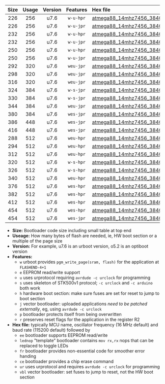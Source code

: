 |Size|Usage|Version|Features|Hex file|
|:-:|:-:|:-:|:-:|:--|
|226|256|u7.6|`w-u-hpr`|[atmega88_14mhz7456_38400bps_ur.hex](https://raw.githubusercontent.com/stefanrueger/urboot/main/atmega88_14mhz7456_38400bps_ur.hex)|
|226|256|u7.6|`w-u-jpr`|[atmega88_14mhz7456_38400bps_ur_vbl.hex](https://raw.githubusercontent.com/stefanrueger/urboot/main/atmega88_14mhz7456_38400bps_ur_vbl.hex)|
|232|256|u7.6|`w-u-hpr`|[atmega88_14mhz7456_38400bps_lednop_ur.hex](https://raw.githubusercontent.com/stefanrueger/urboot/main/atmega88_14mhz7456_38400bps_lednop_ur.hex)|
|232|256|u7.6|`w-u-jpr`|[atmega88_14mhz7456_38400bps_lednop_ur_vbl.hex](https://raw.githubusercontent.com/stefanrueger/urboot/main/atmega88_14mhz7456_38400bps_lednop_ur_vbl.hex)|
|250|256|u7.6|`w-u-hpr`|[atmega88_14mhz7456_38400bps_lednop_fr_ur.hex](https://raw.githubusercontent.com/stefanrueger/urboot/main/atmega88_14mhz7456_38400bps_lednop_fr_ur.hex)|
|250|256|u7.6|`w-u-jpr`|[atmega88_14mhz7456_38400bps_lednop_fr_ur_vbl.hex](https://raw.githubusercontent.com/stefanrueger/urboot/main/atmega88_14mhz7456_38400bps_lednop_fr_ur_vbl.hex)|
|292|320|u7.6|`weu-jpr`|[atmega88_14mhz7456_38400bps_ee_ur_vbl.hex](https://raw.githubusercontent.com/stefanrueger/urboot/main/atmega88_14mhz7456_38400bps_ee_ur_vbl.hex)|
|298|320|u7.6|`weu-jpr`|[atmega88_14mhz7456_38400bps_ee_lednop_ur_vbl.hex](https://raw.githubusercontent.com/stefanrueger/urboot/main/atmega88_14mhz7456_38400bps_ee_lednop_ur_vbl.hex)|
|316|320|u7.6|`weu-jpr`|[atmega88_14mhz7456_38400bps_ee_lednop_fr_ur_vbl.hex](https://raw.githubusercontent.com/stefanrueger/urboot/main/atmega88_14mhz7456_38400bps_ee_lednop_fr_ur_vbl.hex)|
|324|384|u7.6|`w-s-jpr`|[atmega88_14mhz7456_38400bps_vbl.hex](https://raw.githubusercontent.com/stefanrueger/urboot/main/atmega88_14mhz7456_38400bps_vbl.hex)|
|330|384|u7.6|`w-s-jpr`|[atmega88_14mhz7456_38400bps_lednop_vbl.hex](https://raw.githubusercontent.com/stefanrueger/urboot/main/atmega88_14mhz7456_38400bps_lednop_vbl.hex)|
|344|384|u7.6|`weu-jpr`|[atmega88_14mhz7456_38400bps_ee_lednop_fr_ce_ur_vbl.hex](https://raw.githubusercontent.com/stefanrueger/urboot/main/atmega88_14mhz7456_38400bps_ee_lednop_fr_ce_ur_vbl.hex)|
|380|384|u7.6|`wes-jpr`|[atmega88_14mhz7456_38400bps_ee_vbl.hex](https://raw.githubusercontent.com/stefanrueger/urboot/main/atmega88_14mhz7456_38400bps_ee_vbl.hex)|
|386|448|u7.6|`wes-jpr`|[atmega88_14mhz7456_38400bps_ee_lednop_vbl.hex](https://raw.githubusercontent.com/stefanrueger/urboot/main/atmega88_14mhz7456_38400bps_ee_lednop_vbl.hex)|
|416|448|u7.6|`wes-jpr`|[atmega88_14mhz7456_38400bps_ee_lednop_fr_vbl.hex](https://raw.githubusercontent.com/stefanrueger/urboot/main/atmega88_14mhz7456_38400bps_ee_lednop_fr_vbl.hex)|
|288|512|u7.6|`weu-hpr`|[atmega88_14mhz7456_38400bps_ee_ur.hex](https://raw.githubusercontent.com/stefanrueger/urboot/main/atmega88_14mhz7456_38400bps_ee_ur.hex)|
|294|512|u7.6|`weu-hpr`|[atmega88_14mhz7456_38400bps_ee_lednop_ur.hex](https://raw.githubusercontent.com/stefanrueger/urboot/main/atmega88_14mhz7456_38400bps_ee_lednop_ur.hex)|
|312|512|u7.6|`weu-hpr`|[atmega88_14mhz7456_38400bps_ee_lednop_fr_ur.hex](https://raw.githubusercontent.com/stefanrueger/urboot/main/atmega88_14mhz7456_38400bps_ee_lednop_fr_ur.hex)|
|320|512|u7.6|`w-s-hpr`|[atmega88_14mhz7456_38400bps.hex](https://raw.githubusercontent.com/stefanrueger/urboot/main/atmega88_14mhz7456_38400bps.hex)|
|326|512|u7.6|`w-s-hpr`|[atmega88_14mhz7456_38400bps_lednop.hex](https://raw.githubusercontent.com/stefanrueger/urboot/main/atmega88_14mhz7456_38400bps_lednop.hex)|
|340|512|u7.6|`weu-hpr`|[atmega88_14mhz7456_38400bps_ee_lednop_fr_ce_ur.hex](https://raw.githubusercontent.com/stefanrueger/urboot/main/atmega88_14mhz7456_38400bps_ee_lednop_fr_ce_ur.hex)|
|376|512|u7.6|`wes-hpr`|[atmega88_14mhz7456_38400bps_ee.hex](https://raw.githubusercontent.com/stefanrueger/urboot/main/atmega88_14mhz7456_38400bps_ee.hex)|
|382|512|u7.6|`wes-hpr`|[atmega88_14mhz7456_38400bps_ee_lednop.hex](https://raw.githubusercontent.com/stefanrueger/urboot/main/atmega88_14mhz7456_38400bps_ee_lednop.hex)|
|412|512|u7.6|`wes-hpr`|[atmega88_14mhz7456_38400bps_ee_lednop_fr.hex](https://raw.githubusercontent.com/stefanrueger/urboot/main/atmega88_14mhz7456_38400bps_ee_lednop_fr.hex)|
|454|512|u7.6|`wes-hpr`|[atmega88_14mhz7456_38400bps_ee_lednop_fr_ce.hex](https://raw.githubusercontent.com/stefanrueger/urboot/main/atmega88_14mhz7456_38400bps_ee_lednop_fr_ce.hex)|
|454|512|u7.6|`wes-jpr`|[atmega88_14mhz7456_38400bps_ee_lednop_fr_ce_vbl.hex](https://raw.githubusercontent.com/stefanrueger/urboot/main/atmega88_14mhz7456_38400bps_ee_lednop_fr_ce_vbl.hex)|

- **Size:** Bootloader code size including small table at top end
- **Useage:** How many bytes of flash are needed, ie, HW boot section or a multiple of the page size
- **Version:** For example, u7.6 is an urboot version, o5.2 is an optiboot version
- **Features:**
  + `w` urboot provides `pgm_write_page(sram, flash)` for the application at `FLASHEND-4+1`
  + `e` EEPROM read/write support
  + `u` uses urprotocol requiring `avrdude -c urclock` for programming
  + `s` uses skeleton of STK500v1 protocol; `-c urclock` and `-c arduino` both work
  + `h` hardware boot section: make sure fuses are set for reset to jump to boot section
  + `j` vector bootloader: uploaded applications *need to be patched externally*, eg, using `avrdude -c urclock`
  + `p` bootloader protects itself from being overwritten
  + `r` preserves reset flags for the application in the register R2
- **Hex file:** typically MCU name, oscillator frequency (16 MHz default) and baud rate (115200 default) followed by
  + `ee` bootloader supports EEPROM read/write
  + `lednop` "template" bootloader contains `mov rx,rx` nops that can be replaced to toggle LEDs
  + `fr` bootloader provides non-essential code for smoother error handing
  + `ce` bootloader provides a chip erase command
  + `ur` uses urprotocol and requires `avrdude -c urclock` for programming
  + `vbl` vector bootloader: set fuses to jump to reset, not the HW boot section
